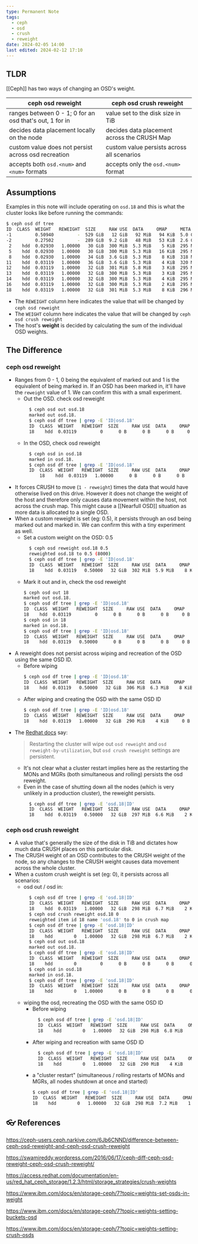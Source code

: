 ```yaml
---
type: Permanent Note
tags:
  - ceph
  - osd
  - crush
  - reweight
date: 2024-02-05 14:00
last edited: 2024-02-12 17:10
---
```

## TLDR

[[Ceph]] has two ways of changing an OSD's weight.

| ceph osd reweight | ceph osd crush reweight |
| ---- | ---- |
| ranges between  0 - 1; 0 for an osd that's out, 1 for in | value set to the disk size in TiB |
| decides data placement locally on the node | decides data placement across the CRUSH Map |
| custom value does not persist across osd recreation | custom value persists across all scenarios |
| accepts both `osd.<num>` and `<num>` formats | accepts only the `osd.<num>` format |
## Assumptions

Examples in this note will include operating on `osd.18` and this is what the cluster looks like before running the commands:

```bash
$ ceph osd df tree
ID  CLASS  WEIGHT   REWEIGHT  SIZE     RAW USE  DATA     OMAP     META     AVAIL    %USE   VAR   PGS  STATUS  TYPE NAME
-1         0.50940         -  529 GiB   12 GiB   92 MiB   94 KiB  5.0 GiB  517 GiB   2.18  1.00    -          root default
-2         0.27502         -  289 GiB  9.2 GiB   48 MiB   53 KiB  2.6 GiB  280 GiB   3.17  1.45    -              host code01
 2    hdd  0.02930   1.00000   30 GiB  300 MiB  5.3 MiB    5 KiB  295 MiB   30 GiB   0.98  0.45   16      up          osd.2
 5    hdd  0.02930   1.00000   30 GiB  300 MiB  5.3 MiB   16 KiB  295 MiB   30 GiB   0.98  0.45   20      up          osd.5
 8    hdd  0.02930   1.00000   34 GiB  3.6 GiB  5.3 MiB    8 KiB  318 MiB   30 GiB  10.60  4.86   19      up          osd.8
11    hdd  0.03119   1.00000   36 GiB  3.6 GiB  5.3 MiB    4 KiB  320 MiB   32 GiB  10.00  4.59   18      up          osd.11
12    hdd  0.03119   1.00000   32 GiB  301 MiB  5.8 MiB    3 KiB  295 MiB   32 GiB   0.92  0.42   18      up          osd.12
13    hdd  0.03119   1.00000   32 GiB  300 MiB  5.3 MiB    3 KiB  295 MiB   32 GiB   0.92  0.42   21      up          osd.13
14    hdd  0.03119   1.00000   32 GiB  300 MiB  5.3 MiB    4 KiB  295 MiB   32 GiB   0.92  0.42   19      up          osd.14
16    hdd  0.03119   1.00000   32 GiB  300 MiB  5.3 MiB    2 KiB  295 MiB   32 GiB   0.92  0.42   12      up          osd.16
18    hdd  0.03119   1.00000   32 GiB  301 MiB  5.3 MiB    8 KiB  296 MiB   32 GiB   0.92  0.42   18      up          osd.18
```

- The `REWEIGHT` column here indicates the value that will be changed by `ceph osd reweight`
- The `WEIGHT` column here indicates the value that will be changed by `ceph osd crush reweight`
- The host's __weight__ is decided by calculating the sum of the individual OSD weights.

## The Difference

### ceph osd reweight

- Ranges from 0 - 1, 0 being the equivalent of marked out and 1 is the equivalent of being marked in. If an OSD has been marked in, it'll have the `reweight` value of 1. We can confirm this with a small experiment.
	- Out the OSD. check osd reweight
	  ```bash
		$ ceph osd out osd.18
		marked out osd.18.
		$ ceph osd df tree | grep -E 'ID|osd.18'
		ID  CLASS  WEIGHT   REWEIGHT  SIZE     RAW USE  DATA     OMAP    META     AVAIL    %USE   VAR   PGS  STATUS  TYPE NAME
		18    hdd  0.03119         0      0 B      0 B      0 B     0 B      0 B      0 B      0     0    0      up          osd.18
      ```
	- In the OSD, check osd reweight
	  ```bash
		$ ceph osd in osd.18
		marked in osd.18.
		$ ceph osd df tree | grep -E 'ID|osd.18'
		ID  CLASS  WEIGHT   REWEIGHT  SIZE     RAW USE  DATA     OMAP    META     AVAIL    %USE   VAR   PGS  STATUS  TYPE NAME
			18    hdd  0.03119   1.00000      0 B      0 B      0 B     0 B      0 B      0 B      0     0    4      up          osd.18
	  ```
- It forces CRUSH to move (`1 - reweight`) times the data that would have otherwise lived on this drive. However it does not change the weight of the host and therefore only causes data movement within the host, not across the crush map. This might cause a [[Nearfull OSD]] situation as more data is allocated to a single OSD.
- When a custom reweight is set (eg: 0.5), it persists through an osd being marked out and marked in. We can confirm this with a tiny experiment as well.
	- Set a custom weight on the OSD: 0.5
	  ```bash
		$ ceph osd reweight osd.18 0.5
		reweighted osd.18 to 0.5 (8000)
		$ ceph osd df tree | grep -E 'ID|osd.18'
		ID  CLASS  WEIGHT   REWEIGHT  SIZE     RAW USE  DATA     OMAP     META     AVAIL    %USE   VAR   PGS  STATUS  TYPE NAME
		18    hdd  0.03119   0.50000   32 GiB  302 MiB  5.9 MiB    8 KiB  296 MiB   32 GiB   0.92  0.42   14      up          osd.18
	  ```
	- Mark it out and in, check the osd reweight
		```bash
		$ ceph osd out 18
		marked out osd.18.
		$ ceph osd df tree | grep -E 'ID|osd.18'
		ID  CLASS  WEIGHT   REWEIGHT  SIZE     RAW USE  DATA     OMAP    META     AVAIL    %USE   VAR   PGS  STATUS  TYPE NAME
		18    hdd  0.03119         0      0 B      0 B      0 B     0 B      0 B      0 B      0     0    0      up          osd.18
		$ ceph osd in 18
		marked in osd.18.
		$ ceph osd df tree | grep -E 'ID|osd.18'
		ID  CLASS  WEIGHT   REWEIGHT  SIZE     RAW USE  DATA     OMAP    META     AVAIL    %USE   VAR   PGS  STATUS  TYPE NAME
		18    hdd  0.03119   0.50000      0 B      0 B      0 B     0 B      0 B      0 B      0     0    4      up          osd.18
		```
- A reweight does not persist across wiping and recreation of the OSD using the same OSD ID.
	- Before wiping
	  ```bash
	  $ ceph osd df tree | grep -E 'ID|osd.18'
	  ID  CLASS  WEIGHT   REWEIGHT  SIZE     RAW USE  DATA     OMAP     META     AVAIL    %USE   VAR   PGS  STATUS  TYPE NAME
	  18    hdd  0.03119   0.50000   32 GiB  306 MiB  6.3 MiB    8 KiB  300 MiB   32 GiB   0.93  0.43   14      up          osd.18	  
	  ```
	- After wiping and creating the OSD with the same OSD ID
	  ```bash
	  $ ceph osd df tree | grep -E 'ID|osd.18'
	  ID  CLASS  WEIGHT   REWEIGHT  SIZE     RAW USE  DATA     OMAP    META     AVAIL    %USE   VAR   PGS  STATUS  TYPE NAME
	  18    hdd  0.03119   1.00000   32 GiB  290 MiB    4 KiB     0 B  290 MiB   32 GiB   0.89  0.41    3      up          osd.18
		```
- The [Redhat docs](https://access.redhat.com/documentation/en-us/red_hat_ceph_storage/1.2.3/html/storage_strategies/crush-weights) say:
  > Restarting the cluster will wipe out `osd reweight` and `osd reweight-by-utilization`, but `osd crush reweight` settings are persistent.  
  - It's not clear what a cluster restart implies here as the restarting the MONs and MGRs (both simultaneous and rolling) persists the osd reweight.
  - Even in the case of shutting down all the nodes (which is very unlikely in a production cluster), the reweight persists.
	  ```bash
		$ ceph osd df tree | grep -E 'osd.18|ID'
		ID  CLASS  WEIGHT   REWEIGHT  SIZE     RAW USE  DATA     OMAP     META     AVAIL    %USE   VAR   PGS  STATUS  TYPE NAME
		18    hdd  0.03119   0.50000   32 GiB  297 MiB  6.6 MiB    2 KiB  291 MiB   32 GiB   0.91  0.41   14      up          osd.18
	  ```

### ceph osd crush reweight

- A value that's generally the size of the disk in TiB and dictates how much data CRUSH places on this particular disk.
- The CRUSH weight of an OSD contributes to the CRUSH weight of the node, so any changes to the CRUSH weight causes data movement across the whole cluster.
- When a custom crush weight is set (eg: 0), it persists across all scenarios: 
	- osd out / osd in:
	  ```bash
		$ ceph osd df tree | grep -E 'osd.18|ID'
		ID  CLASS  WEIGHT   REWEIGHT  SIZE     RAW USE  DATA     OMAP     META     AVAIL    %USE   VAR   PGS  STATUS  TYPE NAME
		18    hdd  0.03119   1.00000   32 GiB  298 MiB  6.7 MiB    2 KiB  291 MiB   32 GiB   0.91  0.42   18      up          osd.18
		$ ceph osd crush reweight osd.18 0
		reweighted item id 18 name 'osd.18' to 0 in crush map
		$ ceph osd df tree | grep -E 'osd.18|ID'
		ID  CLASS  WEIGHT   REWEIGHT  SIZE     RAW USE  DATA     OMAP     META     AVAIL    %USE   VAR   PGS  STATUS  TYPE NAME
		18    hdd        0   1.00000   32 GiB  298 MiB  6.7 MiB    2 KiB  291 MiB   32 GiB   0.91  0.42    0      up          osd.18
		$ ceph osd out osd.18
		marked out osd.18.
		$ ceph osd df tree | grep -E 'osd.18|ID'
		ID  CLASS  WEIGHT   REWEIGHT  SIZE     RAW USE  DATA     OMAP     META     AVAIL    %USE   VAR   PGS  STATUS  TYPE NAME
		18    hdd        0         0      0 B      0 B      0 B      0 B      0 B      0 B      0     0    0      up          osd.18
		$ ceph osd in osd.18
		marked in osd.18.
		$ ceph osd df tree | grep -E 'osd.18|ID'
		ID  CLASS  WEIGHT   REWEIGHT  SIZE     RAW USE  DATA     OMAP     META     AVAIL    %USE   VAR   PGS  STATUS  TYPE NAME
		18    hdd        0   1.00000      0 B      0 B      0 B      0 B      0 B      0 B      0     0    0      up          osd.18
	  ```
	- wiping the osd, recreating the OSD with the same OSD ID
		- Before wiping
		  ```bash
			$ ceph osd df tree | grep -E 'osd.18|ID'
			ID  CLASS  WEIGHT   REWEIGHT  SIZE     RAW USE  DATA     OMAP     META     AVAIL    %USE   VAR   PGS  STATUS  TYPE NAME
			18    hdd        0   1.00000   32 GiB  298 MiB  6.8 MiB    2 KiB  291 MiB   32 GiB   0.91  0.42    0      up          osd.18
		  ```
		- After wiping and recreation with same OSD ID
		  ```bash
			$ ceph osd df tree | grep -E 'osd.18|ID'
			ID  CLASS  WEIGHT   REWEIGHT  SIZE     RAW USE  DATA     OMAP     META     AVAIL    %USE   VAR   PGS  STATUS  TYPE NAME
			18    hdd        0   1.00000   32 GiB  290 MiB    4 KiB      0 B  290 MiB   32 GiB   0.89  0.40    0      up          osd.18
		  ```
	  - a "cluster restart" (simultaneous / rolling restarts of MONs and MGRs, all nodes shutdown at once and started)
	    ```bash
	    $ ceph osd df tree | grep -E 'osd.18|ID'
		ID  CLASS  WEIGHT   REWEIGHT  SIZE     RAW USE  DATA     OMAP     META     AVAIL    %USE   VAR   PGS  STATUS  TYPE NAME
		18    hdd        0   1.00000   32 GiB  298 MiB  7.2 MiB    1 KiB  290 MiB   32 GiB   0.91  0.41    0      up          osd.18
	    ```
## 👓 References

https://ceph-users.ceph.narkive.com/6Jb6CNND/difference-between-ceph-osd-reweight-and-ceph-osd-crush-reweight

https://swamireddy.wordpress.com/2016/06/17/ceph-diff-ceph-osd-reweight-ceph-osd-crush-reweight/

https://access.redhat.com/documentation/en-us/red_hat_ceph_storage/1.2.3/html/storage_strategies/crush-weights

https://www.ibm.com/docs/en/storage-ceph/7?topic=weights-set-osds-in-weight

https://www.ibm.com/docs/en/storage-ceph/7?topic=weights-setting-buckets-osd

https://www.ibm.com/docs/en/storage-ceph/7?topic=weights-setting-crush-osds